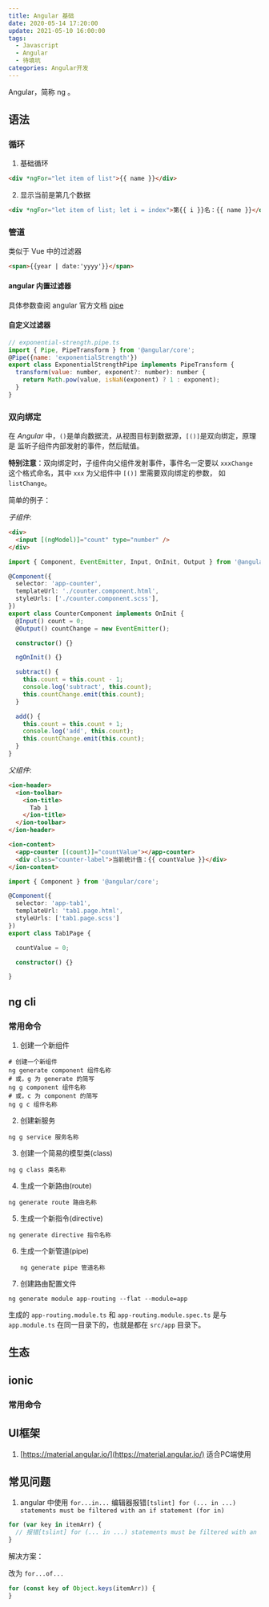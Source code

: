 ```yaml
---
title: Angular 基础
date: 2020-05-14 17:20:00
update: 2021-05-10 16:00:00
tags:
  - Javascript
  - Angular
  - 待填坑
categories: Angular开发
---
```


Angular，简称 ng 。

## 语法

### 循环

1. 基础循环

  ```html
  <div *ngFor="let item of list">{{ name }}</div>
  ```

2. 显示当前是第几个数据

  ```html
  <div *ngFor="let item of list; let i = index">第{{ i }}名：{{ name }}</div>
  ```

### 管道

类似于 Vue 中的过滤器

```html
<span>{{year | date:'yyyy'}}</span>
```

<!--more-->
#### angular 内置过滤器

具体参数查阅 angular 官方文档 [pipe](https://angular.cn/api?type=pipe)

#### 自定义过滤器

```javascript
// exponential-strength.pipe.ts
import { Pipe, PipeTransform } from '@angular/core';
@Pipe({name: 'exponentialStrength'})
export class ExponentialStrengthPipe implements PipeTransform {
  transform(value: number, exponent?: number): number {
    return Math.pow(value, isNaN(exponent) ? 1 : exponent);
  }
}
```

### 双向绑定

在 *Angular* 中，`()`是单向数据流，从视图目标到数据源，`[()]`是双向绑定，原理是 监听子组件内部发射的事件，然后赋值。

**特别注意**：双向绑定时，子组件向父组件发射事件，事件名一定要以 `xxxChange` 这个格式命名，其中 `xxx` 为父组件中 `[()]` 里需要双向绑定的参数， 如 `listChange`。

简单的例子：

*子组件*:

```html
<div>
  <input [(ngModel)]="count" type="number" />
</div>
```

```typescript
import { Component, EventEmitter, Input, OnInit, Output } from '@angular/core';

@Component({
  selector: 'app-counter',
  templateUrl: './counter.component.html',
  styleUrls: ['./counter.component.scss'],
})
export class CounterComponent implements OnInit {
  @Input() count = 0;
  @Output() countChange = new EventEmitter();

  constructor() {}

  ngOnInit() {}

  subtract() {
    this.count = this.count - 1;
    console.log('subtract', this.count);
    this.countChange.emit(this.count);
  }

  add() {
    this.count = this.count + 1;
    console.log('add', this.count);
    this.countChange.emit(this.count);
  }
}
```

*父组件*:

```html
<ion-header>
  <ion-toolbar>
    <ion-title>
      Tab 1
    </ion-title>
  </ion-toolbar>
</ion-header>

<ion-content>
  <app-counter [(count)]="countValue"></app-counter>
  <div class="counter-label">当前统计值：{{ countValue }}</div>
</ion-content>
```

```typescript
import { Component } from '@angular/core';

@Component({
  selector: 'app-tab1',
  templateUrl: 'tab1.page.html',
  styleUrls: ['tab1.page.scss']
})
export class Tab1Page {

  countValue = 0;

  constructor() {}

}
```

## ng cli

### 常用命令

1. 创建一个新组件

  ```shell
  # 创建一个新组件
  ng generate component 组件名称
  # 或，g 为 generate 的简写
  ng g component 组件名称
  # 或，c 为 component 的简写
  ng g c 组件名称
  ```

2. 创建新服务

  ```shell
  ng g service 服务名称
  ```

3. 创建一个简易的模型类(class)

  ```shell
  ng g class 类名称
  ```

4. 生成一个新路由(route)

  ```shell
  ng generate route 路由名称
  ```

5. 生成一个新指令(directive)

  ```shell
  ng generate directive 指令名称
  ```

6. 生成一个新管道(pipe)

   ```shell
   ng generate pipe 管道名称
   ```

7. 创建路由配置文件

  ```shell
  ng generate module app-routing --flat --module=app
  ```

  生成的 `app-routing.module.ts` 和 `app-routing.module.spec.ts` 是与 `app.module.ts` 在同一目录下的，也就是都在 `src/app` 目录下。

## 生态

## ionic

### 常用命令



## UI框架

1. [https://material.angular.io/](https://material.angular.io/) 适合PC端使用

## 常见问题

1. angular 中使用 `for...in...` 编辑器报错`[tslint] for (... in ...) statements must be filtered with an if statement (for in)`

```javascript
for (var key in itemArr) {
  // 报错[tslint] for (... in ...) statements must be filtered with an if statement (forin)
}
```

解决方案：

改为 `for...of...`

```javascript
for (const key of Object.keys(itemArr)) {
}
```
